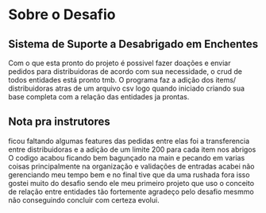 <h1>Sobre o Desafio</h1>

<H2>Sistema de Suporte a Desabrigado em Enchentes</H2>

Com o que esta pronto do projeto é possivel fazer doações e enviar pedidos para distribuidoras de acordo com sua necessidade, o crud de todos entidades está pronto tmb.
O programa faz a adição dos items/ distribuidoras atras de um arquivo csv logo quando iniciado criando sua base completa com a relação das entidades ja prontas.


<h2>Nota pra instrutores</h2>
ficou faltando algumas features das pedidas entre elas foi a transferencia entre distribuidoras e a adição de um limite 200 para cada item nos abrigos
O codigo acabou ficando bem bagunçado na main e pecando em varias coisas principalmente na organização e validações de entradas acabei não gerenciando meu tempo bem e no final tive que da uma rushada
fora isso gostei muito do desafio sendo ele meu primeiro projeto que uso o conceito de relação entre entidades tão fortemente agradeço pelo desafio mesmmo não conseguindo concluir com certeza evolui. 

